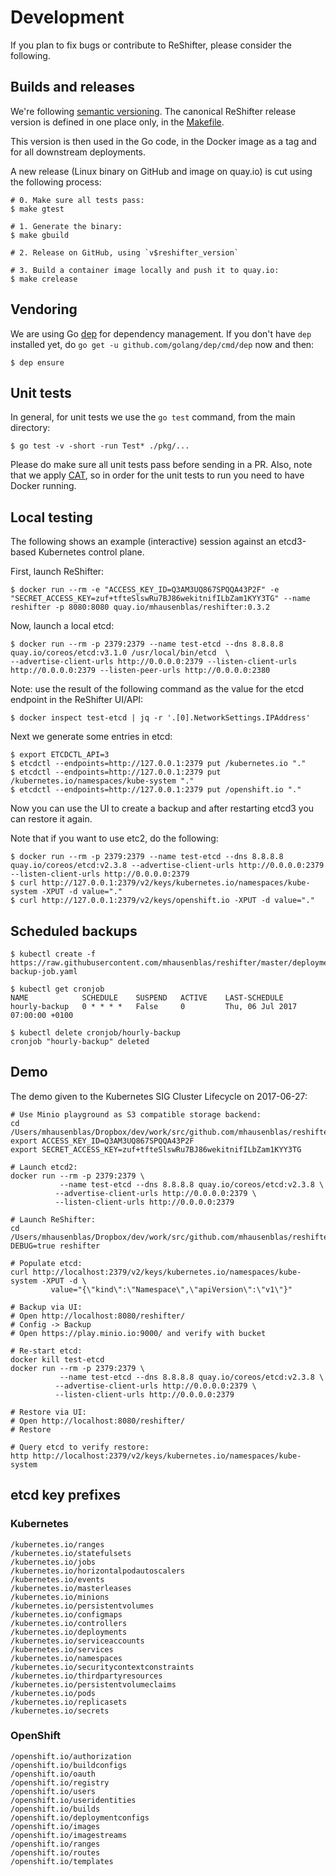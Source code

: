 # Development

If you plan to fix bugs or contribute to ReShifter, please consider the following.

## Builds and releases

We're following [semantic versioning](http://semver.org/). The canonical ReShifter release version is defined in one place only,
in the [Makefile](https://github.com/mhausenblas/reshifter/blob/master/Makefile).

This version is then used in the Go code, in the Docker image as a tag and for all downstream deployments.

A new release (Linux binary on GitHub and image on quay.io) is cut using the following process:

```
# 0. Make sure all tests pass:
$ make gtest

# 1. Generate the binary:
$ make gbuild

# 2. Release on GitHub, using `v$reshifter_version`

# 3. Build a container image locally and push it to quay.io:
$ make crelease
```

## Vendoring

We are using Go [dep](https://github.com/golang/dep) for dependency management.
If you don't have `dep` installed yet, do `go get -u github.com/golang/dep/cmd/dep` now and then:

```
$ dep ensure
```

## Unit tests

In general, for unit tests we use the `go test` command, from the main directory:

```
$ go test -v -short -run Test* ./pkg/...
```

Please do make sure all unit tests pass before sending in a PR. Also, note that we apply [CAT](https://medium.com/@mhausenblas/container-assisted-testing-b76ee74278b7), so in order for the unit tests to run you need to have Docker running.

## Local testing

The following shows an example (interactive) session against an etcd3-based Kubernetes control plane.

First, launch ReShifter:

```
$ docker run --rm -e "ACCESS_KEY_ID=Q3AM3UQ867SPQQA43P2F" -e "SECRET_ACCESS_KEY=zuf+tfteSlswRu7BJ86wekitnifILbZam1KYY3TG" --name reshifter -p 8080:8080 quay.io/mhausenblas/reshifter:0.3.2
```

Now, launch a local etcd:

```
$ docker run --rm -p 2379:2379 --name test-etcd --dns 8.8.8.8 quay.io/coreos/etcd:v3.1.0 /usr/local/bin/etcd  \
--advertise-client-urls http://0.0.0.0:2379 --listen-client-urls http://0.0.0.0:2379 --listen-peer-urls http://0.0.0.0:2380
```

Note: use the result of the following command as the value for the etcd endpoint in the ReShifter UI/API:

```
$ docker inspect test-etcd | jq -r '.[0].NetworkSettings.IPAddress'
```

Next we generate some entries in etcd:

```
$ export ETCDCTL_API=3
$ etcdctl --endpoints=http://127.0.0.1:2379 put /kubernetes.io "."
$ etcdctl --endpoints=http://127.0.0.1:2379 put /kubernetes.io/namespaces/kube-system "."
$ etcdctl --endpoints=http://127.0.0.1:2379 put /openshift.io "."
```

Now you can use the UI to create a backup and after restarting etcd3 you can restore it again.

Note that if you want to use etc2, do the following:

```
$ docker run --rm -p 2379:2379 --name test-etcd --dns 8.8.8.8 quay.io/coreos/etcd:v2.3.8 --advertise-client-urls http://0.0.0.0:2379 --listen-client-urls http://0.0.0.0:2379
$ curl http://127.0.0.1:2379/v2/keys/kubernetes.io/namespaces/kube-system -XPUT -d value="."
$ curl http://127.0.0.1:2379/v2/keys/openshift.io -XPUT -d value="."
```

## Scheduled backups

```
$ kubectl create -f https://raw.githubusercontent.com/mhausenblas/reshifter/master/deployments/hourly-backup-job.yaml

$ kubectl get cronjob
NAME            SCHEDULE    SUSPEND   ACTIVE    LAST-SCHEDULE
hourly-backup   0 * * * *   False     0         Thu, 06 Jul 2017 07:00:00 +0100

$ kubectl delete cronjob/hourly-backup
cronjob "hourly-backup" deleted
```

## Demo

The demo given to the Kubernetes SIG Cluster Lifecycle on 2017-06-27:

```
# Use Minio playground as S3 compatible storage backend:
cd /Users/mhausenblas/Dropbox/dev/work/src/github.com/mhausenblas/reshifter
export ACCESS_KEY_ID=Q3AM3UQ867SPQQA43P2F
export SECRET_ACCESS_KEY=zuf+tfteSlswRu7BJ86wekitnifILbZam1KYY3TG

# Launch etcd2:
docker run --rm -p 2379:2379 \
           --name test-etcd --dns 8.8.8.8 quay.io/coreos/etcd:v2.3.8 \
          --advertise-client-urls http://0.0.0.0:2379 \
          --listen-client-urls http://0.0.0.0:2379

# Launch ReShifter:
cd /Users/mhausenblas/Dropbox/dev/work/src/github.com/mhausenblas/reshifter
DEBUG=true reshifter

# Populate etcd:
curl http://localhost:2379/v2/keys/kubernetes.io/namespaces/kube-system -XPUT -d \
         value="{\"kind\":\"Namespace\",\"apiVersion\":\"v1\"}"

# Backup via UI:
# Open http://localhost:8080/reshifter/
# Config -> Backup
# Open https://play.minio.io:9000/ and verify with bucket

# Re-start etcd:
docker kill test-etcd
docker run --rm -p 2379:2379 \
           --name test-etcd --dns 8.8.8.8 quay.io/coreos/etcd:v2.3.8 \
          --advertise-client-urls http://0.0.0.0:2379 \
          --listen-client-urls http://0.0.0.0:2379

# Restore via UI:
# Open http://localhost:8080/reshifter/
# Restore

# Query etcd to verify restore:
http http://localhost:2379/v2/keys/kubernetes.io/namespaces/kube-system
```

## etcd key prefixes

### Kubernetes

```
/kubernetes.io/ranges
/kubernetes.io/statefulsets
/kubernetes.io/jobs
/kubernetes.io/horizontalpodautoscalers
/kubernetes.io/events
/kubernetes.io/masterleases
/kubernetes.io/minions
/kubernetes.io/persistentvolumes
/kubernetes.io/configmaps
/kubernetes.io/controllers
/kubernetes.io/deployments
/kubernetes.io/serviceaccounts
/kubernetes.io/services
/kubernetes.io/namespaces
/kubernetes.io/securitycontextconstraints
/kubernetes.io/thirdpartyresources
/kubernetes.io/persistentvolumeclaims
/kubernetes.io/pods
/kubernetes.io/replicasets
/kubernetes.io/secrets
```

### OpenShift

```
/openshift.io/authorization
/openshift.io/buildconfigs
/openshift.io/oauth
/openshift.io/registry
/openshift.io/users
/openshift.io/useridentities
/openshift.io/builds
/openshift.io/deploymentconfigs
/openshift.io/images
/openshift.io/imagestreams
/openshift.io/ranges
/openshift.io/routes
/openshift.io/templates
```

